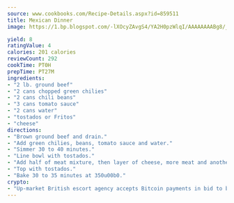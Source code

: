 ```yaml
---
source: www.cookbooks.com/Recipe-Details.aspx?id=859511
title: Mexican Dinner
image: https://1.bp.blogspot.com/-lXOcyZAvgS4/YA2H0pzWlqI/AAAAAAAABg8/_HX4JI-WmFM0Tz684w_qYjP9vBzksmFNgCLcBGAsYHQ/s219/20.png

yield: 8
ratingValue: 4
calories: 201 calories
reviewCount: 292
cookTime: PT0H
prepTime: PT27M
ingredients:
- "2 lb. ground beef"
- "2 cans chopped green chilies"
- "2 cans chili beans"
- "3 cans tomato sauce"
- "2 cans water"
- "tostados or Fritos"
- "cheese"
directions:
- "Brown ground beef and drain."
- "Add green chilies, beans, tomato sauce and water."
- "Simmer 30 to 40 minutes."
- "Line bowl with tostados."
- "Add half of meat mixture, then layer of cheese, more meat and another layer of cheese."
- "Top with tostados."
- "Bake 30 to 35 minutes at 350u00b0."
crypto:
- "Up-market British escort agency accepts Bitcoin payments in bid to boost worker safety and client anonymity."
---
```

